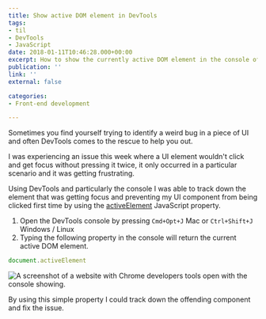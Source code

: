 ```yaml
---
title: Show active DOM element in DevTools
tags:
- til
- DevTools
- JavaScript
date: 2018-01-11T10:46:28.000+00:00
excerpt: How to show the currently active DOM element in the console of Chrome DevTools.
publication: ''
link: ''
external: false

categories:
- Front-end development

---
```

Sometimes you find yourself trying to identify a weird bug in a piece of UI and often DevTools comes to the rescue to help you out.

I was experiencing an issue this week where a UI element wouldn't click and get focus without pressing it twice, it only occurred in a particular scenario and it was getting frustrating.

Using DevTools and particularly the console I was able to track down the element that was getting focus and preventing my UI component from being clicked first time by using the [activeElement](https://developer.mozilla.org/en-US/docs/Web/API/Document/activeElement "document.activeElement property on MDN docs ") JavaScript property.

1. Open the DevTools console by pressing `Cmd+Opt+J` Mac or `Ctrl+Shift+J` Windows / Linux
2. Typing the following property in the console will return the current active DOM element.

```js
document.activeElement
```

![A screenshot of a website with Chrome developers tools open with the console showing.](/images/photos/2018/01/17/devtools-active-element.png "An example of the the document.activeElement in use")

By using this simple property I could track down the offending component and fix the issue.